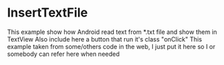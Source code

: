 # InsertTextFile
This example show how Android read text from *.txt file and show them in TextView Also include here a button that run it's class "onClick" This example taken from some/others code in the web, I just put it here so I or somebody can refer here when needed

